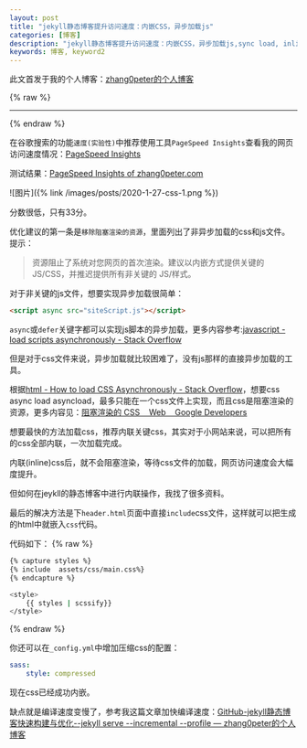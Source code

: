 ```yaml
---
layout: post
title: "jekyll静态博客提升访问速度：内嵌CSS，异步加载js"
categories: [博客]
description: "jekyll静态博客提升访问速度：内嵌CSS，异步加载js,sync load, inline css"
keywords: 博客, keyword2
---
```


此文首发于我的个人博客：[zhang0peter的个人博客](https://zhang0peter.com)         

{% raw %}
***          
{% endraw %}

在谷歌搜索的功能`速度(实验性)`中推荐使用工具`PageSpeed Insights`查看我的网页访问速度情况：[PageSpeed Insights](https://developers.google.com/speed/pagespeed/insights/)

测试结果：[PageSpeed Insights of zhang0peter.com](https://developers.google.com/speed/pagespeed/insights/?url=https%3A%2F%2Fzhang0peter.com%2F&hl=zh_CN)



![图片]({% link /images/posts/2020-1-27-css-1.png %})

分数很低，只有33分。

优化建议的第一条是`移除阻塞渲染的资源`，里面列出了非异步加载的css和js文件。提示：

> 资源阻止了系统对您网页的首次渲染。建议以内嵌方式提供关键的 JS/CSS，并推迟提供所有非关键的 JS/样式。

对于非关键的js文件，想要实现异步加载很简单：
```html
<script async src="siteScript.js"></script>
```
`async`或`defer`关键字都可以实现js脚本的异步加载，更多内容参考:[javascript - load scripts asynchronously - Stack Overflow](https://stackoverflow.com/questions/7718935/load-scripts-asynchronously)

但是对于css文件来说，异步加载就比较困难了，没有js那样的直接异步加载的工具。

根据[html - How to load CSS Asynchronously - Stack Overflow](https://stackoverflow.com/questions/32759272/how-to-load-css-asynchronously)，想要css async load asyncload，最多只能在一个css文件上实现，而且css是阻塞渲染的资源，更多内容见：[阻塞渲染的 CSS    Web    Google Developers](https://developers.google.com/web/fundamentals/performance/critical-rendering-path/render-blocking-css)

想要最快的方法加载css，推荐内联关键css，其实对于小网站来说，可以把所有的css全部内联，一次加载完成。

内联(inline)css后，就不会阻塞渲染，等待css文件的加载，网页访问速度会大幅度提升。

但如何在jeykll的静态博客中进行内联操作，我找了很多资料。

最后的解决方法是下`header.html`页面中直接`include`css文件，这样就可以把生成的html中就嵌入`css`代码。

代码如下：
{% raw %}
```sh
{% capture styles %}
{% include  assets/css/main.css%}
{% endcapture %}

<style>
    {{ styles | scssify}}
</style>
```
{% endraw %}

你还可以在`_config.yml`中增加压缩css的配置：
```yml
sass:
    style: compressed
```
现在css已经成功内嵌。

缺点就是编译速度变慢了，参考我这篇文章加快编译速度：[GitHub-jekyll静态博客快速构建与优化--jekyll serve --incremental --profile — zhang0peter的个人博客](https://zhang0peter.com/2020/01/25/github-jekyll-fast-build/)



